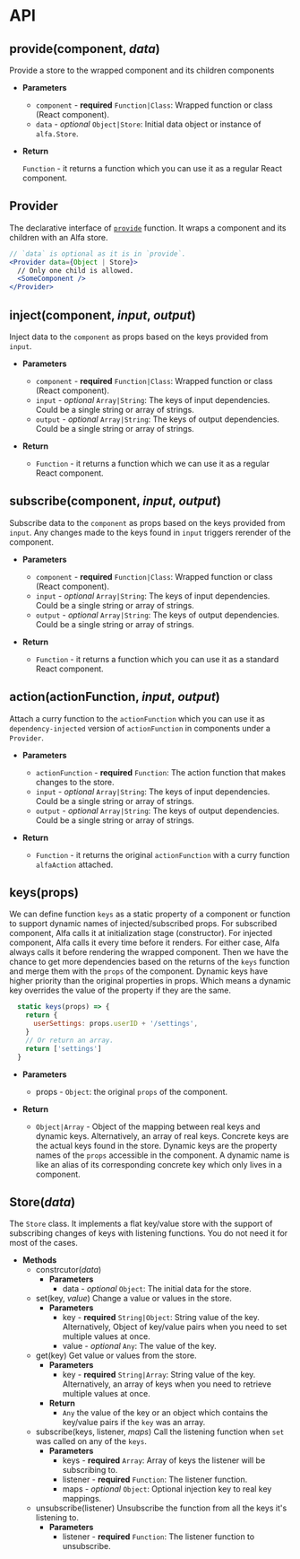 # API

## provide(component, _data_)

Provide a store to the wrapped component and its children components

* **Parameters**

  * `component` - **required** `Function|Class`: Wrapped function or class (React component).
  * `data` - _optional_ `Object|Store`: Initial data object or instance of `alfa.Store`.

* **Return**

  `Function` - it returns a function which you can use it as a regular React component.

## Provider

The declarative interface of [`provide`](/api#providecomponent-data) function. It wraps a component and its children with an Alfa store.

```jsx
// `data` is optional as it is in `provide`.
<Provider data={Object | Store}>
  // Only one child is allowed.
  <SomeComponent />
</Provider>
```

## inject(component, _input_, _output_)

Inject data to the `component` as props based on the keys provided from `input`.

* **Parameters**

  * `component` - **required** `Function|Class`: Wrapped function or class (React component).
  * `input` - _optional_ `Array|String`: The keys of input dependencies. Could be a single string or array of strings.
  * `output` - _optional_ `Array|String`: The keys of output dependencies. Could be a single string or array of strings.

* **Return**

  * `Function` - it returns a function which we can use it as a regular React component.

## subscribe(component, _input_, _output_)

Subscribe data to the `component` as props based on the keys provided from `input`. Any changes made to the keys found in `input` triggers rerender of the component.

* **Parameters**

  * `component` - **required** `Function|Class`: Wrapped function or class (React component).
  * `input` - _optional_ `Array|String`: The keys of input dependencies. Could be a single string or array of strings.
  * `output` - _optional_ `Array|String`: The keys of output dependencies. Could be a single string or array of strings.

* **Return**

  * `Function` - it returns a function which you can use it as a standard React component.

## action(actionFunction, _input_, _output_)

Attach a curry function to the `actionFunction` which you can use it as `dependency-injected` version of `actionFunction` in components under a `Provider`.

* **Parameters**

  * `actionFunction` - **required** `Function`: The action function that makes changes to the store.
  * `input` - _optional_ `Array|String`: The keys of input dependencies. Could be a single string or array of strings.
  * `output` - _optional_ `Array|String`: The keys of output dependencies. Could be a single string or array of strings.

* **Return**

  * `Function` - it returns the original `actionFunction` with a curry function `alfaAction` attached.

## keys(props)

We can define function `keys` as a static property of a component or function to support dynamic names of injected/subscribed props. For subscribed component, Alfa calls it at initialization stage (constructor). For injected component, Alfa calls it every time before it renders. For either case, Alfa always calls it before rendering the wrapped component. Then we have the chance to get more dependencies based on the returns of the `keys` function and merge them with the `props` of the component. Dynamic keys have higher priority than the original properties in props. Which means a dynamic key overrides the value of the property if they are the same.

```js
  static keys(props) => {
    return {
      userSettings: props.userID + '/settings',
    }
    // Or return an array.
    return ['settings']
  }
```

* **Parameters**

  * props - `Object`: the original `props` of the component.

* **Return**

  * `Object|Array` - Object of the mapping between real keys and dynamic keys. Alternatively, an array of real keys. Concrete keys are the actual keys found in the store. Dynamic keys are the property names of the `props` accessible in the component. A dynamic name is like an alias of its corresponding concrete key which only lives in a component.

## Store(_data_)

The `Store` class. It implements a flat key/value store with the support of subscribing changes of keys with listening functions. You do not need it for most of the cases.

* **Methods**
  * constrcutor(_data_)
    * **Parameters**
      * data - _optional_ `Object`: The initial data for the store.
  - set(key, _value_)
    Change a value or values in the store.
    * **Parameters**
      * key - **required** `String|Object`: String value of the key. Alternatively, Object of key/value pairs when you need to set multiple values at once.
      * value - _optional_ `Any`: The value of the key.
  - get(key)
    Get value or values from the store.
    * **Parameters**
      * key - **required** `String|Array`: String value of the key. Alternatively, an array of keys when you need to retrieve multiple values at once.
    * **Return**
      * `Any` the value of the key or an object which contains the key/value pairs if the `key` was an array.
  - subscribe(keys, listener, _maps_)
    Call the listening function when `set` was called on any of the `keys`.
    * **Parameters**
      * keys - **required** `Array`: Array of keys the listener will be subscribing to.
      * listener - **required** `Function`: The listener function.
      * maps - _optional_ `Object`: Optional injection key to real key mappings.
  - unsubscribe(listener)
    Unsubscribe the function from all the keys it's listening to.
    * **Parameters**
      * listener - **required** `Function`: The listener function to unsubscribe.
